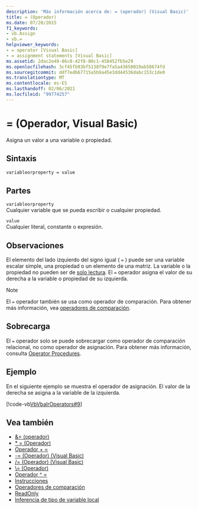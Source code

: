 ```yaml
---
description: 'Más información acerca de: = (operador) (Visual Basic)'
title: = (Operador)
ms.date: 07/20/2015
f1_keywords:
- vb.Assign
- vb.=
helpviewer_keywords:
- = operator [Visual Basic]
- = assignment statements [Visual Basic]
ms.assetid: 2dac2e49-86c8-42f8-80c1-458452fb5e29
ms.openlocfilehash: 3cf45fb93bf5138f9e7fa5a43650019ab58674fd
ms.sourcegitcommit: ddf7edb67715a5b9a45e3dd44536dabc153c1de0
ms.translationtype: MT
ms.contentlocale: es-ES
ms.lasthandoff: 02/06/2021
ms.locfileid: "99774257"
---
```

# <a name="-operator-visual-basic"></a>= (Operador, Visual Basic)

Asigna un valor a una variable o propiedad.  
  
## <a name="syntax"></a>Sintaxis  
  
```vb  
variableorproperty = value  
```  
  
## <a name="parts"></a>Partes  

 `variableorproperty`  
 Cualquier variable que se pueda escribir o cualquier propiedad.  
  
 `value`  
 Cualquier literal, constante o expresión.  
  
## <a name="remarks"></a>Observaciones  

 El elemento del lado izquierdo del signo igual ( `=` ) puede ser una variable escalar simple, una propiedad o un elemento de una matriz. La variable o la propiedad no pueden ser de [solo lectura](../modifiers/readonly.md). El `=` operador asigna el valor de su derecha a la variable o propiedad de su izquierda.  
  
> [!NOTE]
> El `=` operador también se usa como operador de comparación. Para obtener más información, vea [operadores de comparación](comparison-operators.md).  
  
## <a name="overloading"></a>Sobrecarga  

 El `=` operador solo se puede sobrecargar como operador de comparación relacional, no como operador de asignación. Para obtener más información, consulta [Operator Procedures](../../programming-guide/language-features/procedures/operator-procedures.md).  
  
## <a name="example"></a>Ejemplo  

 En el siguiente ejemplo se muestra el operador de asignación. El valor de la derecha se asigna a la variable de la izquierda.  
  
 [!code-vb[VbVbalrOperators#9](~/samples/snippets/visualbasic/VS_Snippets_VBCSharp/VbVbalrOperators/VB/Class1.vb#9)]  
  
## <a name="see-also"></a>Vea también

- [&= (operador)](and-assignment-operator.md)
- [* = (Operador)](multiplication-assignment-operator.md)
- [Operador + =](addition-assignment-operator.md)
- [-= (Operador) (Visual Basic)](subtraction-assignment-operator.md)
- [/= (Operador) (Visual Basic)](floating-point-division-assignment-operator.md)
- [\\= (Operador)](integer-division-assignment-operator.md)
- [Operador ^ =](exponentiation-assignment-operator.md)
- [Instrucciones](../../programming-guide/language-features/statements.md)
- [Operadores de comparación](comparison-operators.md)
- [ReadOnly](../modifiers/readonly.md)
- [Inferencia de tipo de variable local](../../programming-guide/language-features/variables/local-type-inference.md)
